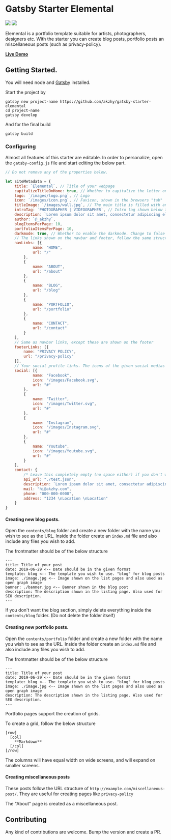 # Gatsby Starter Elemental

![](https://img.shields.io/badge/version-1.0.0-green.svg) ![](https://img.shields.io/badge/License-MIT-orange.svg)


Elemental is a portfolio template suitable for artists, photographers, designers etc. With the starter you can create blog posts, portfolio posts an miscellaneous posts (such as privacy-policy).

**[Live Demo](https://elemental.netlify.com)**

## Getting Started.

You will need node and [Gatsby](https://www.gatsbyjs.org/tutorial/part-zero/) installed.

Start the project by 

```
gatsby new project-name https://github.com/akzhy/gatsby-starter-elemental
cd project-name
gatsby develop
```

And for the final build

```
gatsby build
```

### Configuring

Almost all features of this starter are editable. In order to personalize, open the `gatsby-config.js` file and start editing the below part.

```javascript
// Do not remove any of the properties below.

let siteMetadata = {
    title: `Elemental`, // Title of your webpage
    capitalizeTitleOnHome: true, // Whether to capitalize the letter on homepage
    logo: `/images/logo.png`, // Logo 
    icon: `/images/icon.png`, // Favicon, shown in the browsers "tab"
    titleImage: `/images/wall.jpg`, // The main title is filled with an image.
    introTag: `PHOTOGRAPHER | VIDEOGRAPHER`, // Intro tag shown below title
    description: `Lorem ipsum dolor sit amet, consectetur adipiscing elit. Sed sit amet accumsan arcu. Proin ac consequat arcu.`,
    author: `@_akzhy`,
    blogItemsPerPage: 10,
    portfolioItemsPerPage: 10,
    darkmode: true, // Whether to enable the darkmode. Change to false if you want the light mode
    // The links shown on the navbar and footer, follow the same structure to add or remove more items.
    navLinks: [{
            name: "HOME",
            url: "/"
        },
        {
            name: "ABOUT",
            url: "/about"
        },
        {
            name: "BLOG",
            url: "/blog"
        },
        {
            name: "PORTFOLIO",
            url: "/portfolio"
        },
        {
            name: "CONTACT",
            url: "/contact"
        }
    ],
    // Same as navbar links, except these are shown on the footer
    footerLinks: [{
        name: "PRIVACY POLICY",
        url: "/privacy-policy"
    }],
    // Your social profile links. The icons of the given social medias are available in the static folder. If you are adding a new item, include the icon in the static/images folder.
    social: [{
            name: "Facebook",
            icon: "/images/Facebook.svg",
            url: "#"
        },
        {
            name: "Twitter",
            icon: "/images/Twitter.svg",
            url: "#"
        },
        {
            name: "Instagram",
            icon: "/images/Instagram.svg",
            url: "#"
        },
        {
            name: "Youtube",
            icon: "/images/Youtube.svg",
            url: "#"
        }
    ],
    contact: {
        /* Leave this completely empty (no space either) if you don't want a contact form. */
        api_url: "./test.json",
        description: `Lorem ipsum dolor sit amet, consectetur adipiscing elit. Sed sit amet accumsan arcu. Proin ac consequat arcu.`,
        mail: "hi@akzhy.com",
        phone: "000-000-0000",
        address: "1234 \nLocation \nLocation"
    }
}

```

#### Creating new blog posts.

Open the `contents/blog` folder and create a new folder with the name you wish to see as the URL. Inside the folder create an `index.md` file and also include any files you wish to add.

The frontmatter should be of the below structure

```
---
title: Title of your post
date: 2019-06-29 <-- Date should be in the given format
template: blog <-- The template you wish to use. "blog" for blog posts
image: ./image.jpg <-- Image shown on the list pages and also used as open graph image
banner: ./banner.jpg <-- Banner shown in the blog post
description: The description shown in the listing page. Also used for SEO description. 
---
```

If you don't want the blog section, simply delete everything inside the `contents/blog` folder. (Do not delete the folder itself)

#### Creating new portfolio posts.

Open the `contents/portfolio` folder and create a new folder with the name you wish to see as the URL. Inside the folder create an `index.md` file and also include any files you wish to add.

The frontmatter should be of the below structure

```
---
title: Title of your post
date: 2019-06-29 <-- Date should be in the given format
template: blog <-- The template you wish to use. "blog" for blog posts
image: ./image.jpg <-- Image shown on the list pages and also used as open graph image
description: The description shown in the listing page. Also used for SEO description. 
---
```

Portfolio pages support the creation of grids.

To create a grid, follow the below structure

```
[row]
  [col]
    **Markdown**
  [/col]
[/row]
```

The columns will have equal width on wide screens, and will expand on smaller screens.

#### Creating miscellaneous posts

These posts follow the URL structure of `http://example.com/miscellaneous-post/`. They are useful for creating pages like `privacy-policy`

The "About" page is created as a miscellaneous post.


## Contributing

Any kind of contributions are welcome. Bump the version and create a PR.





